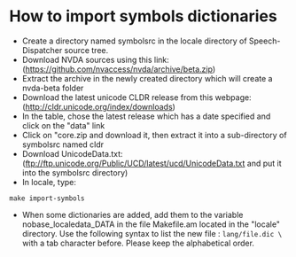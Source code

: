 # How to import symbols dictionaries

* Create a directory named symbolsrc in the locale directory of Speech-Dispatcher source tree.
* Download NVDA sources using this link: (https://github.com/nvaccess/nvda/archive/beta.zip)
* Extract the archive in the newly created directory which will create a nvda-beta folder
* Download the latest unicode CLDR release from this webpage: (http://cldr.unicode.org/index/downloads)
* In the table, chose the latest release which has a date specified and click on the "data" link
* Click on "core.zip and download it, then extract it into a sub-directory of symbolsrc named cldr
* Download UnicodeData.txt: (ftp://ftp.unicode.org/Public/UCD/latest/ucd/UnicodeData.txt and put it into the symbolsrc directory)
* In locale, type:
```
make import-symbols
```
* When some dictionaries are added, add them to the variable nobase_localedata_DATA in the file Makefile.am located in the "locale" directory.
Use the following syntax to list the new file : `lang/file.dic \` with a tab character before.
Please keep the alphabetical order.

